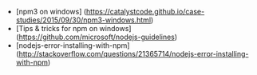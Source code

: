 - [npm3 on windows] (https://catalystcode.github.io/case-studies/2015/09/30/npm3-windows.html)
- [Tips & tricks for npm on windows] (https://github.com/microsoft/nodejs-guidelines)
- [nodejs-error-installing-with-npm] (http://stackoverflow.com/questions/21365714/nodejs-error-installing-with-npm)
